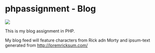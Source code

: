 # phpassignment - Blog

<img src="https://media.giphy.com/media/7rQf04hfkMx9K/giphy.gif">

This is my blog assignment in PHP.

My blog feed will feature characters from Rick adn Morty and ipsum-text
generated from http://loremricksum.com/
